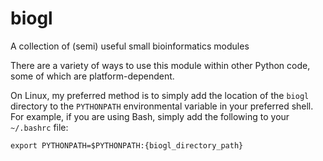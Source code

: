 # biogl
A collection of (semi) useful small bioinformatics modules

There are a variety of ways to use this module within other Python code, some of which are platform-dependent.

On Linux, my preferred method is to simply add the location of the `biogl` directory to the `PYTHONPATH` environmental variable in your preferred shell. For example, if you are using Bash, simply add the following to your `~/.bashrc` file:

```
export PYTHONPATH=$PYTHONPATH:{biogl_directory_path}
```
